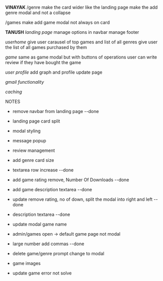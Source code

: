 **VINAYAK**
/genre
make the card wider like the landing page
make the add genre modal and not a collapse

/games
make add game modal not always on card

**TANUSH**
_landing page_
manage options in navbar
manage footer

_userhome_
give user carausel of top games and list of all genres
give user the list of all games purchased by them

_game_
same as game modal but with buttons of operations
user can write review if they have bought the game

_user profile_
add graph and profile update page

_gmail functionality_

_caching_

NOTES

-   remove navbar from landing page    --done
-   landing page card split
-   modal styling
-   message popup
-   review management
-   add genre card size
-   textarea row increase                --done
-   add game rating remove, Number Of Downloads          --done
-   add game description textarea             --done
-   update remove rating, no of down, split the modal into right and left --done
-   description textarea           --done
-   update modal game name   
-   admin/games open -> default game page not modal
-   large number add commas      --done
-   delete game/genre prompt change to modal
-   game images


- update game error not solve